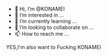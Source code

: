 - 👋 Hi, I’m @KONAMEI
- 👀 I’m interested in ...
- 🌱 I’m currently learning ...
- 💞️ I’m looking to collaborate on ...
- 📫 How to reach me ...

<!---
KONAMEI/KONAMEI is a ✨ special ✨ repository because its `README.md` (this file) appears on your GitHub profile.
You can click the Preview link to take a look at your changes.
--->
YES,I'm also want to Fucking KONAMEI
